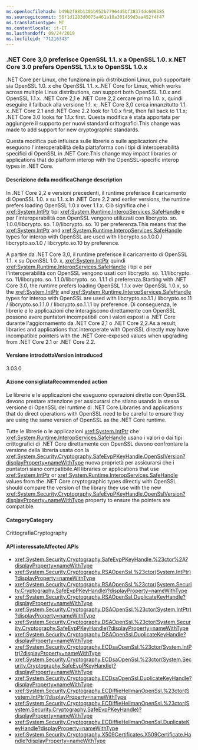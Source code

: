 ```yaml
---
ms.openlocfilehash: b49b2f88b130bb952b77964d5bf38374dc606385
ms.sourcegitcommit: 56f1d1203d0075a461a10a301459d3aa452f4f47
ms.translationtype: MT
ms.contentlocale: it-IT
ms.lasthandoff: 09/24/2019
ms.locfileid: "71216343"
---
```

### <a name="net-core-30-prefers-openssl-11x-to-openssl-10x"></a><span data-ttu-id="80ce6-101">.NET Core 3,0 preferisce OpenSSL 1.1. x a OpenSSL 1.0. x</span><span class="sxs-lookup"><span data-stu-id="80ce6-101">.NET Core 3.0 prefers OpenSSL 1.1.x to OpenSSL 1.0.x</span></span>

<span data-ttu-id="80ce6-102">.NET Core per Linux, che funziona in più distribuzioni Linux, può supportare sia OpenSSL 1.0. x che OpenSSL 1.1. x.</span><span class="sxs-lookup"><span data-stu-id="80ce6-102">.NET Core for Linux, which works across multiple Linux distributions, can support both OpenSSL 1.0.x and OpenSSL 1.1.x.</span></span>  <span data-ttu-id="80ce6-103">.NET Core 2,1 e .NET Core 2,2 cercare prima 1.0. x, quindi eseguire il fallback alla versione 1.1. x; .NET Core 3,0 cerca innanzitutto 1.1. x.</span><span class="sxs-lookup"><span data-stu-id="80ce6-103">.NET Core 2.1 and .NET Core 2.2 look for 1.0.x first, then fall back to 1.1.x; .NET Core 3.0 looks for 1.1.x first.</span></span> <span data-ttu-id="80ce6-104">Questa modifica è stata apportata per aggiungere il supporto per nuovi standard crittografici.</span><span class="sxs-lookup"><span data-stu-id="80ce6-104">This change was made to add support for new cryptographic standards.</span></span>

<span data-ttu-id="80ce6-105">Questa modifica può influisca sulle librerie o sulle applicazioni che eseguono l'interoperabilità della piattaforma con i tipi di interoperabilità specifici di OpenSSL in .NET Core.</span><span class="sxs-lookup"><span data-stu-id="80ce6-105">This change may impact libraries or applications that do platform interop with the OpenSSL-specific interop types in .NET Core.</span></span>

#### <a name="change-description"></a><span data-ttu-id="80ce6-106">Descrizione della modifica</span><span class="sxs-lookup"><span data-stu-id="80ce6-106">Change description</span></span>

<span data-ttu-id="80ce6-107">In .NET Core 2,2 e versioni precedenti, il runtime preferisce il caricamento di OpenSSL 1.0. x su 1.1. x.</span><span class="sxs-lookup"><span data-stu-id="80ce6-107">In .NET Core 2.2 and earlier versions, the runtime prefers loading OpenSSL 1.0.x over 1.1.x.</span></span> <span data-ttu-id="80ce6-108">Ciò significa che i <xref:System.IntPtr> tipi <xref:System.Runtime.InteropServices.SafeHandle> e per l'interoperabilità con OpenSSL vengono utilizzati con libcrypto. so. 1.0.0/libcrypto. so. 1.0/libcrypto. so. 10 per preferenza.</span><span class="sxs-lookup"><span data-stu-id="80ce6-108">This means that the <xref:System.IntPtr> and <xref:System.Runtime.InteropServices.SafeHandle> types for interop with OpenSSL are used with libcrypto.so.1.0.0 / libcrypto.so.1.0 / libcrypto.so.10 by preference.</span></span>

<span data-ttu-id="80ce6-109">A partire da .NET Core 3,0, il runtime preferisce il caricamento di OpenSSL 1.1. x su OpenSSL 1.0. x, <xref:System.IntPtr> quindi <xref:System.Runtime.InteropServices.SafeHandle> i tipi e per l'interoperabilità con OpenSSL vengono usati con libcrypto. so. 1.1/libcrypto. so. 11/libcrypto. so. 1.1.0/libcrypto. so. 1.1.1 di preferenza.</span><span class="sxs-lookup"><span data-stu-id="80ce6-109">Starting with .NET Core 3.0, the runtime prefers loading OpenSSL 1.1.x over OpenSSL 1.0.x, so the <xref:System.IntPtr> and <xref:System.Runtime.InteropServices.SafeHandle> types for interop with OpenSSL are used with libcrypto.so.1.1 / libcrypto.so.11 / libcrypto.so.1.1.0 / libcrypto.so.1.1.1 by preference.</span></span> <span data-ttu-id="80ce6-110">Di conseguenza, le librerie e le applicazioni che interagiscono direttamente con OpenSSL possono avere puntatori incompatibili con i valori esposti a .NET Core durante l'aggiornamento da .NET Core 2,1 o .NET Core 2,2.</span><span class="sxs-lookup"><span data-stu-id="80ce6-110">As a result, libraries and applications that interoperate with OpenSSL directly may have incompatible pointers with the .NET Core-exposed values when upgrading from .NET Core 2.1 or .NET Core 2.2.</span></span>

#### <a name="version-introduced"></a><span data-ttu-id="80ce6-111">Versione introdotta</span><span class="sxs-lookup"><span data-stu-id="80ce6-111">Version introduced</span></span>

<span data-ttu-id="80ce6-112">3.0</span><span class="sxs-lookup"><span data-stu-id="80ce6-112">3.0</span></span>

#### <a name="recommended-action"></a><span data-ttu-id="80ce6-113">Azione consigliata</span><span class="sxs-lookup"><span data-stu-id="80ce6-113">Recommended action</span></span>

<span data-ttu-id="80ce6-114">Le librerie e le applicazioni che eseguono operazioni dirette con OpenSSL devono prestare attenzione per assicurarsi che stiano usando la stessa versione di OpenSSL del runtime di .NET Core.</span><span class="sxs-lookup"><span data-stu-id="80ce6-114">Libraries and applications that do direct operations with OpenSSL need to be careful to ensure they are using the same version of OpenSSL as the .NET Core runtime.</span></span>

<span data-ttu-id="80ce6-115">Tutte le librerie o le applicazioni <xref:System.IntPtr> che <xref:System.Runtime.InteropServices.SafeHandle> usano i valori o dai tipi crittografici di .NET Core direttamente con OpenSSL devono confrontare la versione della libreria usata con la <xref:System.Security.Cryptography.SafeEvpPKeyHandle.OpenSslVersion?displayProperty=nameWithType> nuova proprietà per assicurarsi che i puntatori siano compatibile.</span><span class="sxs-lookup"><span data-stu-id="80ce6-115">All libraries or applications that use <xref:System.IntPtr> or <xref:System.Runtime.InteropServices.SafeHandle> values from the .NET Core cryptographic types directly with OpenSSL should compare the version of the library they use with the new <xref:System.Security.Cryptography.SafeEvpPKeyHandle.OpenSslVersion?displayProperty=nameWithType> property to ensure the pointers are compatible.</span></span>

#### <a name="category"></a><span data-ttu-id="80ce6-116">Category</span><span class="sxs-lookup"><span data-stu-id="80ce6-116">Category</span></span>

<span data-ttu-id="80ce6-117">Crittografia</span><span class="sxs-lookup"><span data-stu-id="80ce6-117">Cryptography</span></span>

#### <a name="affected-apis"></a><span data-ttu-id="80ce6-118">API interessate</span><span class="sxs-lookup"><span data-stu-id="80ce6-118">Affected APIs</span></span>

- <xref:System.Security.Cryptography.SafeEvpPKeyHandle.%23ctor%2A?displayProperty=nameWithType>
- <xref:System.Security.Cryptography.RSAOpenSsl.%23ctor(System.IntPtr)?displayProperty=nameWithType>
- <xref:System.Security.Cryptography.RSAOpenSsl.%23ctor(System.Security.Cryptography.SafeEvpPKeyHandle)?displayProperty=nameWithType>
- <xref:System.Security.Cryptography.RSAOpenSsl.DuplicateKeyHandle?displayProperty=nameWithType>
- <xref:System.Security.Cryptography.DSAOpenSsl.%23ctor(System.IntPtr)?displayProperty=nameWithType>
- <xref:System.Security.Cryptography.DSAOpenSsl.%23ctor(System.Security.Cryptography.SafeEvpPKeyHandle)?displayProperty=nameWithType>
- <xref:System.Security.Cryptography.DSAOpenSsl.DuplicateKeyHandle?displayProperty=nameWithType>
- <xref:System.Security.Cryptography.ECDsaOpenSsl.%23ctor(System.IntPtr)?displayProperty=nameWithType>
- <xref:System.Security.Cryptography.ECDsaOpenSsl.%23ctor(System.Security.Cryptography.SafeEvpPKeyHandle)?displayProperty=nameWithType>
- <xref:System.Security.Cryptography.ECDsaOpenSsl.DuplicateKeyHandle?displayProperty=nameWithType>
- <xref:System.Security.Cryptography.ECDiffieHellmanOpenSsl.%23ctor(System.IntPtr)?displayProperty=nameWithType>
- <xref:System.Security.Cryptography.ECDiffieHellmanOpenSsl.%23ctor(System.Security.Cryptography.SafeEvpPKeyHandle)?displayProperty=nameWithType>
- <xref:System.Security.Cryptography.ECDiffieHellmanOpenSsl.DuplicateKeyHandle?displayProperty=nameWithType>
- <xref:System.Security.Cryptography.X509Certificates.X509Certificate.Handle?displayProperty=nameWithType>

<!--

### Affected APIs

- `Overload:System.Security.Cryptography.SafeEvpPKeyHandle.#ctor`
- `M:System.Security.Cryptography.RSAOpenSsl.#ctor(System.IntPtr)`
- `M:System.Security.Cryptography.RSAOpenSsl.#ctor(System.Security.Cryptography.SafeEvpPKeyHandle)`
- `M:System.Security.Cryptography.RSAOpenSsl.DuplicateKeyHandle`
- `M:System.Security.Cryptography.DSAOpenSsl.#ctor(System.IntPtr)`
- `M:System.Security.Cryptography.DSAOpenSsl.#ctor(System.Security.Cryptography.SafeEvpPKeyHandle)`
- `M:System.Security.Cryptography.DSAOpenSsl.DuplicateKeyHandle`
- `M:System.Security.Cryptography.ECDsaOpenSsl.#ctor(System.IntPtr)`
- `M:System.Security.Cryptography.ECDsaOpenSsl.#ctor(System.Security.CryptographySafeEvpPKeyHandle)`
- `M:System.Security.Cryptography.ECDsaOpenSsl.DuplicateKeyHandle`
- `M:System.Security.Cryptography.ECDiffieHellmanOpenSsl.#ctor(System.IntPtr)`
- `M:System.Security.Cryptography.ECDiffieHellmanOpenSsl.#ctor(System.Security.Cryptography.SafeEvpPKeyHandle)`
- `M:System.Security.Cryptography.ECDiffieHellmanOpenSsl.DuplicateKeyHandle`
- `P:System.Security.Cryptography.X509Certificates.X509Certificate.Handle`

-->
